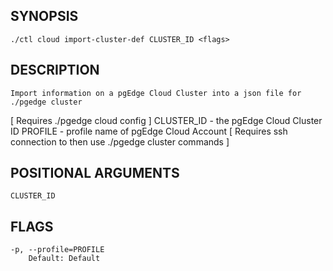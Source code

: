 ## SYNOPSIS
    ./ctl cloud import-cluster-def CLUSTER_ID <flags>
 
## DESCRIPTION
    Import information on a pgEdge Cloud Cluster into a json file for ./pgedge cluster
[ Requires ./pgedge cloud config ]
  CLUSTER_ID - the pgEdge Cloud Cluster ID
  PROFILE - profile name of pgEdge Cloud Account
[ Requires ssh connection to then use ./pgedge cluster commands ]
 
## POSITIONAL ARGUMENTS
    CLUSTER_ID
 
## FLAGS
    -p, --profile=PROFILE
        Default: Default
